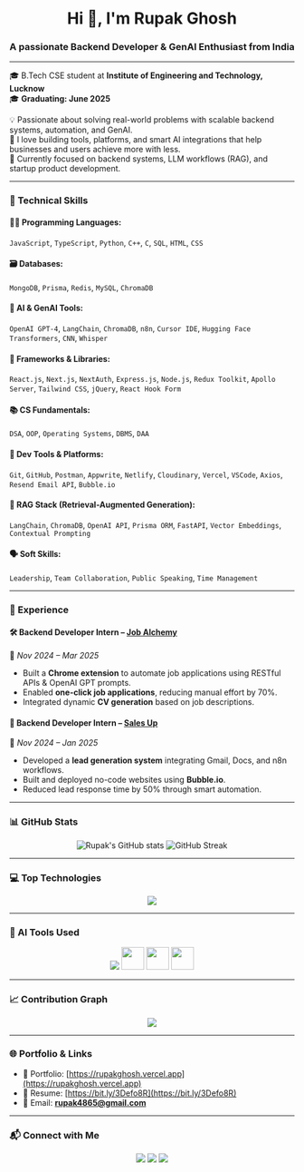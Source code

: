 <h1 align="center">Hi 👋, I'm Rupak Ghosh</h1>
<h3 align="center">A passionate Backend Developer & GenAI Enthusiast from India</h3>

---

🎓 B.Tech CSE student at **Institute of Engineering and Technology, Lucknow**  
🎓 **Graduating: June 2025**

💡 Passionate about solving real-world problems with scalable backend systems, automation, and GenAI.  
🚀 I love building tools, platforms, and smart AI integrations that help businesses and users achieve more with less.  
🧠 Currently focused on backend systems, LLM workflows (RAG), and startup product development.

---

### 🧠 Technical Skills

#### 👨‍💻 Programming Languages:
`JavaScript`, `TypeScript`, `Python`, `C++`, `C`, `SQL`, `HTML`, `CSS`

#### 🗃️ Databases:
`MongoDB`, `Prisma`, `Redis`, `MySQL`, `ChromaDB`

#### 🧠 AI & GenAI Tools:
`OpenAI GPT-4`, `LangChain`, `ChromaDB`, `n8n`, `Cursor IDE`, `Hugging Face Transformers`, `CNN`, `Whisper`

#### 🧩 Frameworks & Libraries:
`React.js`, `Next.js`, `NextAuth`, `Express.js`, `Node.js`, `Redux Toolkit`, `Apollo Server`, `Tailwind CSS`, `jQuery`, `React Hook Form`

#### 📚 CS Fundamentals:
`DSA`, `OOP`, `Operating Systems`, `DBMS`, `DAA`

#### 🔧 Dev Tools & Platforms:
`Git`, `GitHub`, `Postman`, `Appwrite`, `Netlify`, `Cloudinary`, `Vercel`, `VSCode`, `Axios`, `Resend Email API`, `Bubble.io`

#### 🧠 RAG Stack (Retrieval-Augmented Generation):
`LangChain`, `ChromaDB`, `OpenAI API`, `Prisma ORM`, `FastAPI`, `Vector Embeddings`, `Contextual Prompting`

#### 🗣️ Soft Skills:
`Leadership`, `Team Collaboration`, `Public Speaking`, `Time Management`

---

### 💼 Experience

#### 🛠️ Backend Developer Intern – [Job Alchemy](#)  
📅 *Nov 2024 – Mar 2025*  
- Built a **Chrome extension** to automate job applications using RESTful APIs & OpenAI GPT prompts.  
- Enabled **one-click job applications**, reducing manual effort by 70%.  
- Integrated dynamic **CV generation** based on job descriptions.

#### 🧠 Backend Developer Intern – [Sales Up](#)  
📅 *Nov 2024 – Jan 2025*  
- Developed a **lead generation system** integrating Gmail, Docs, and n8n workflows.  
- Built and deployed no-code websites using **Bubble.io**.  
- Reduced lead response time by 50% through smart automation.

---

### 📊 GitHub Stats

<p align="center">
  <img src="https://github-readme-stats.vercel.app/api?username=RupakGhosh4865&show_icons=true&theme=radical" alt="Rupak's GitHub stats" />
  <img src="https://github-readme-streak-stats.herokuapp.com/?user=RupakGhosh4865&theme=radical" alt="GitHub Streak" />
</p>

---

### 💻 Top Technologies

<p align="center">
  <img src="https://skillicons.dev/icons?i=js,ts,py,cpp,react,nextjs,nodejs,express,mongodb,mysql,tailwind,redux,git,github,vercel,postman,vscode,graphql" />
</p>

---

### 🧠 AI Tools Used

<p align="center">
  <img src="https://skillicons.dev/icons?i=openai" />
  <img src="https://huggingface.co/front/assets/huggingface_logo-noborder.svg" height="40" />
  <img src="https://avatars.githubusercontent.com/u/121723288?s=200&v=4" height="40" />
  <img src="https://upload.wikimedia.org/wikipedia/commons/thumb/8/80/Deep_learning.svg/1920px-Deep_learning.svg.png" height="40"/>
</p>

---

### 📈 Contribution Graph

<p align="center">
  <img src="https://github-readme-activity-graph.vercel.app/graph?username=RupakGhosh4865&theme=react-dark&hide_border=true" />
</p>

---

### 🌐 Portfolio & Links

- 🔗 Portfolio: [https://rupakghosh.vercel.app](https://rupakghosh.vercel.app)  
- 📄 Resume: [https://bit.ly/3Defo8R](https://bit.ly/3Defo8R)  
- 📧 Email: **rupak4865@gmail.com**

---

### 📬 Connect with Me

<p align="center">
  <a href="mailto:rupak4865@gmail.com"><img src="https://img.shields.io/badge/Gmail-D14836?style=for-the-badge&logo=gmail&logoColor=white"/></a>
  <a href="https://www.linkedin.com/in/rupak-ghosh4865"><img src="https://img.shields.io/badge/LinkedIn-blue?style=for-the-badge&logo=linkedin&logoColor=white"/></a>
  <a href="https://github.com/RupakGhosh4865"><img src="https://img.shields.io/badge/GitHub-black?style=for-the-badge&logo=github&logoColor=white"/></a>
</p>
